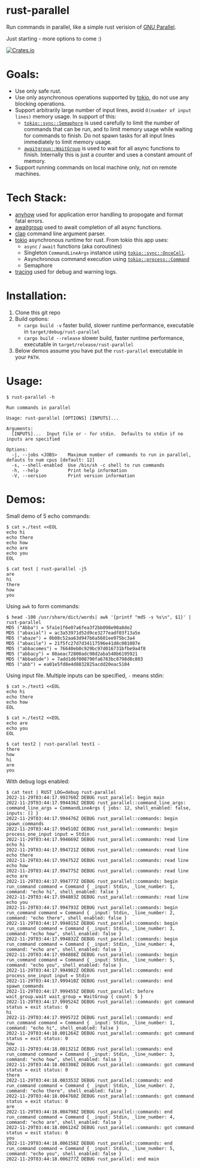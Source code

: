 # rust-parallel

Run commands in parallel, like a simple rust verision of [GNU Parallel](https://www.gnu.org/software/parallel/).

Just starting - more options to come :)

[![Crates.io][crates-badge]][crates-url]

[crates-badge]: https://img.shields.io/crates/v/rust-parallel.svg
[crates-url]: https://crates.io/crates/rust-parallel

# Goals:
* Use only safe rust.
* Use only asynchronous operations supported by [tokio](https://tokio.rs), do not use any blocking operations.
* Support arbitrarily large number of input lines, avoid `O(number of input lines)` memory usage.  In support of this:
  * [`tokio::sync::Semaphore`](https://docs.rs/tokio/latest/tokio/sync/struct.Semaphore.html) is used carefully to limit the number of commands that can be run, and to limit memory usage while waiting for commands to finish.  Do not spawn tasks for all input lines immediately to limit memory usage.
  * [`awaitgroup::WaitGroup`](https://crates.io/crates/awaitgroup) is used to wait for all async functions to finish.  Internally this is just a counter and uses a constant amount of memory.
* Support running commands on local machine only, not on remote machines.

# Tech Stack:
* [anyhow](https://github.com/dtolnay/anyhow) used for application error handling to propogate and format fatal errors.
* [awaitgroup](https://crates.io/crates/awaitgroup) used to await completion of all async functions.
* [clap](https://docs.rs/clap/latest/clap/) command line argument parser.
* [tokio](https://tokio.rs/) asynchronous runtime for rust.  From tokio this app uses:
  * `async` / `await` functions (aka coroutines)
  * Singleton `CommandLineArgs` instance using [`tokio::sync::OnceCell`](https://docs.rs/tokio/latest/tokio/sync/struct.OnceCell.html).
  * Asynchronous command execution using [`tokio::process::Command`](https://docs.rs/tokio/latest/tokio/process/struct.Command.html)
  * Semaphore
* [tracing](https://docs.rs/tracing/latest/tracing/) used for debug and warning logs.

# Installation:
1. Clone this git repo
2. Build options:
   * `cargo build -v` faster build, slower runtime performance, executable in `target/debug/rust-parallel`
   * `cargo build --release` slower build, faster runtime performance, executable in `target/release/rust-parallel`
3. Below demos assume you have put the `rust-parallel` executable in your `PATH`.

# Usage:
```
$ rust-parallel -h

Run commands in parallel

Usage: rust-parallel [OPTIONS] [INPUTS]...

Arguments:
  [INPUTS]...  Input file or - for stdin.  Defaults to stdin if no inputs are specified

Options:
  -j, --jobs <JOBS>    Maximum number of commands to run in parallel, defauts to num cpus [default: 12]
  -s, --shell-enabled  Use /bin/sh -c shell to run commands
  -h, --help           Print help information
  -V, --version        Print version information
```

# Demos:

Small demo of 5 echo commands:

```
$ cat >./test <<EOL
echo hi
echo there
echo how
echo are
echo you
EOL

$ cat test | rust-parallel -j5
are
hi
there
how
you
```

Using `awk` to form commands:

```
$ head -100 /usr/share/dict/words| awk '{printf "md5 -s %s\n", $1}' | rust-parallel
MD5 ("Abba") = 5fa1e1f6e07a6fea3f2bb098e90a8de2
MD5 ("abaxial") = ac3a53971d52d9ce3277eadf03f13a5e
MD5 ("abaze") = 0b08c52aa63d947b6a5601ee975bc3a4
MD5 ("abaxile") = 21f5fc27d7d34117596e41d8c001087e
MD5 ("abbacomes") = 76640eb0c929bc97d016731bfbe9a4f8
MD5 ("abbacy") = 08aeac72800adc98d2aba540b6195921
MD5 ("Abbadide") = 7add1d6f008790fa6783bc8798d8c803
MD5 ("abb") = ea01e5fd8e4d8832825acdd20eac5104
```

Using input file.  Multiple inputs can be specified, `-` means stdin:

```
$ cat >./test1 <<EOL
echo hi
echo there
echo how
EOL

$ cat >./test2 <<EOL
echo are
echo you
EOL

$ cat test2 | rust-parallel test1 -
there
how
hi
are
you

```

With debug logs enabled:

```
$ cat test | RUST_LOG=debug rust-parallel
2022-11-29T03:44:17.993760Z DEBUG rust_parallel: begin main
2022-11-29T03:44:17.994436Z DEBUG rust_parallel::command_line_args: command_line_args = CommandLineArgs { jobs: 12, shell_enabled: false, inputs: [] }
2022-11-29T03:44:17.994476Z DEBUG rust_parallel::commands: begin spawn_commands
2022-11-29T03:44:17.994510Z DEBUG rust_parallel::commands: begin process_one_input input = Stdin
2022-11-29T03:44:17.994669Z DEBUG rust_parallel::commands: read line echo hi
2022-11-29T03:44:17.994721Z DEBUG rust_parallel::commands: read line echo there
2022-11-29T03:44:17.994752Z DEBUG rust_parallel::commands: read line echo how
2022-11-29T03:44:17.994775Z DEBUG rust_parallel::commands: read line echo are
2022-11-29T03:44:17.994777Z DEBUG rust_parallel::commands: begin run_command command = Command { _input: Stdin, _line_number: 1, command: "echo hi", shell_enabled: false }
2022-11-29T03:44:17.994803Z DEBUG rust_parallel::commands: read line echo you
2022-11-29T03:44:17.994793Z DEBUG rust_parallel::commands: begin run_command command = Command { _input: Stdin, _line_number: 2, command: "echo there", shell_enabled: false }
2022-11-29T03:44:17.994815Z DEBUG rust_parallel::commands: begin run_command command = Command { _input: Stdin, _line_number: 3, command: "echo how", shell_enabled: false }
2022-11-29T03:44:17.994832Z DEBUG rust_parallel::commands: begin run_command command = Command { _input: Stdin, _line_number: 4, command: "echo are", shell_enabled: false }
2022-11-29T03:44:17.994888Z DEBUG rust_parallel::commands: begin run_command command = Command { _input: Stdin, _line_number: 5, command: "echo you", shell_enabled: false }
2022-11-29T03:44:17.994902Z DEBUG rust_parallel::commands: end process_one_input input = Stdin
2022-11-29T03:44:17.999410Z DEBUG rust_parallel::commands: end spawn_commands
2022-11-29T03:44:17.999455Z DEBUG rust_parallel: before wait_group.wait wait_group = WaitGroup { count: 5 }
2022-11-29T03:44:17.999524Z DEBUG rust_parallel::commands: got command status = exit status: 0
hi
2022-11-29T03:44:17.999572Z DEBUG rust_parallel::commands: end run_command command = Command { _input: Stdin, _line_number: 1, command: "echo hi", shell_enabled: false }
2022-11-29T03:44:18.001264Z DEBUG rust_parallel::commands: got command status = exit status: 0
how
2022-11-29T03:44:18.001321Z DEBUG rust_parallel::commands: end run_command command = Command { _input: Stdin, _line_number: 3, command: "echo how", shell_enabled: false }
2022-11-29T03:44:18.003308Z DEBUG rust_parallel::commands: got command status = exit status: 0
there
2022-11-29T03:44:18.003353Z DEBUG rust_parallel::commands: end run_command command = Command { _input: Stdin, _line_number: 2, command: "echo there", shell_enabled: false }
2022-11-29T03:44:18.004760Z DEBUG rust_parallel::commands: got command status = exit status: 0
are
2022-11-29T03:44:18.004798Z DEBUG rust_parallel::commands: end run_command command = Command { _input: Stdin, _line_number: 4, command: "echo are", shell_enabled: false }
2022-11-29T03:44:18.006124Z DEBUG rust_parallel::commands: got command status = exit status: 0
you
2022-11-29T03:44:18.006158Z DEBUG rust_parallel::commands: end run_command command = Command { _input: Stdin, _line_number: 5, command: "echo you", shell_enabled: false }
2022-11-29T03:44:18.006277Z DEBUG rust_parallel: end main
```
